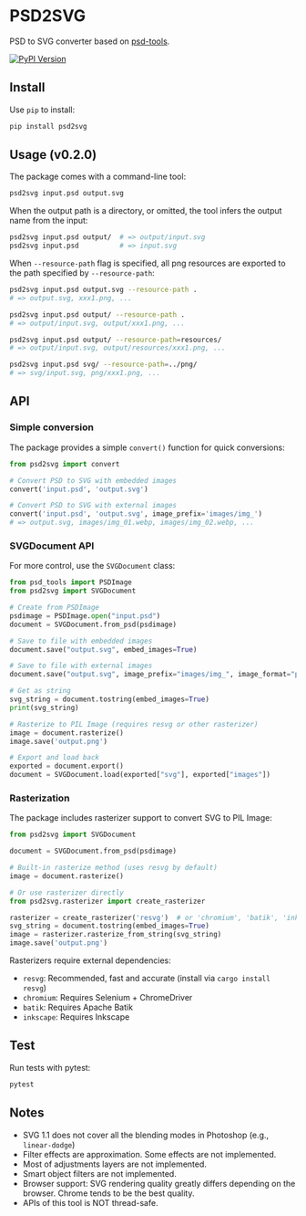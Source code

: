 # PSD2SVG

PSD to SVG converter based on [psd-tools](https://github.com/psd-tools/psd-tools).

[![PyPI Version](https://img.shields.io/pypi/v/psd2svg.svg)](https://pypi.python.org/pypi/psd2svg)

## Install

Use `pip` to install:

```bash
pip install psd2svg
```

## Usage (v0.2.0)

The package comes with a command-line tool:

```bash
psd2svg input.psd output.svg
```

When the output path is a directory, or omitted, the tool infers the output name from the input:

```bash
psd2svg input.psd output/  # => output/input.svg
psd2svg input.psd          # => input.svg
```

When `--resource-path` flag is specified, all png resources are exported to the path specified by `--resource-path`:

```bash
psd2svg input.psd output.svg --resource-path .
# => output.svg, xxx1.png, ...

psd2svg input.psd output/ --resource-path .
# => output/input.svg, output/xxx1.png, ...

psd2svg input.psd output/ --resource-path=resources/
# => output/input.svg, output/resources/xxx1.png, ...

psd2svg input.psd svg/ --resource-path=../png/
# => svg/input.svg, png/xxx1.png, ...
```

## API

### Simple conversion

The package provides a simple `convert()` function for quick conversions:

```python
from psd2svg import convert

# Convert PSD to SVG with embedded images
convert('input.psd', 'output.svg')

# Convert PSD to SVG with external images
convert('input.psd', 'output.svg', image_prefix='images/img_')
# => output.svg, images/img_01.webp, images/img_02.webp, ...
```

### SVGDocument API

For more control, use the `SVGDocument` class:

```python
from psd_tools import PSDImage
from psd2svg import SVGDocument

# Create from PSDImage
psdimage = PSDImage.open("input.psd")
document = SVGDocument.from_psd(psdimage)

# Save to file with embedded images
document.save("output.svg", embed_images=True)

# Save to file with external images
document.save("output.svg", image_prefix="images/img_", image_format="png")

# Get as string
svg_string = document.tostring(embed_images=True)
print(svg_string)

# Rasterize to PIL Image (requires resvg or other rasterizer)
image = document.rasterize()
image.save('output.png')

# Export and load back
exported = document.export()
document = SVGDocument.load(exported["svg"], exported["images"])
```

### Rasterization

The package includes rasterizer support to convert SVG to PIL Image:

```python
from psd2svg import SVGDocument

document = SVGDocument.from_psd(psdimage)

# Built-in rasterize method (uses resvg by default)
image = document.rasterize()

# Or use rasterizer directly
from psd2svg.rasterizer import create_rasterizer

rasterizer = create_rasterizer('resvg')  # or 'chromium', 'batik', 'inkscape'
svg_string = document.tostring(embed_images=True)
image = rasterizer.rasterize_from_string(svg_string)
image.save('output.png')
```

Rasterizers require external dependencies:
- `resvg`: Recommended, fast and accurate (install via `cargo install resvg`)
- `chromium`: Requires Selenium + ChromeDriver
- `batik`: Requires Apache Batik
- `inkscape`: Requires Inkscape

## Test

Run tests with pytest:

```bash
pytest
```

## Notes

* SVG 1.1 does not cover all the blending modes in Photoshop (e.g., `linear-dodge`)
* Filter effects are approximation. Some effects are not implemented.
* Most of adjustments layers are not implemented.
* Smart object filters are not implemented.
* Browser support: SVG rendering quality greatly differs depending on the browser. Chrome tends to be the best quality.
* APIs of this tool is NOT thread-safe.